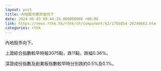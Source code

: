 ```yaml
---
layout: post
title: 內地股市開市後向下
date: 2024-06-03 09:44:19.000000000 +08:00
link: https://news.rthk.hk/rthk/ch/component/k2/1755854-20240603.htm
categories: rthk
---
```


內地股市向下。

上證綜合指數較早時報3075點，跌11點，跌幅0.36%。

深證成份指數及創業板指數較早時分別跌約0.5%及0.1%。
